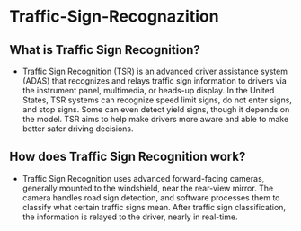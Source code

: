 # Traffic-Sign-Recognazition

## What is Traffic Sign Recognition? 
* Traffic Sign Recognition (TSR) is an advanced driver assistance system (ADAS) that recognizes and relays traffic sign information to drivers via the instrument panel, multimedia, or heads-up display. In the United States, TSR systems can recognize speed limit signs, do not enter signs, and stop signs. Some can even detect yield signs, though it depends on the model. TSR aims to help make drivers more aware and able to make better safer driving decisions.  

## How does Traffic Sign Recognition work? 
* Traffic Sign Recognition uses advanced forward-facing cameras, generally mounted to the windshield, near the rear-view mirror. The camera handles road sign detection, and software processes them to classify what certain traffic signs mean. After traffic sign classification, the information is relayed to the driver, nearly in real-time.  
